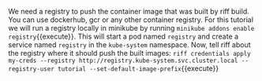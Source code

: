We need a registry to push the container image that was built by riff build. You can use dockerhub, gcr or any other container registry. For this tutorial we will run a registry locally in minikube by running `minikube addons enable registry`{{execute}}. This will start a pod named `registry` and create a service named `registry` in the `kube-system` namespace.
Now, tell riff about the registry where it should push the built images:
`riff credentials apply my-creds --registry http://registry.kube-system.svc.cluster.local --registry-user tutorial --set-default-image-prefix`{{execute}}
